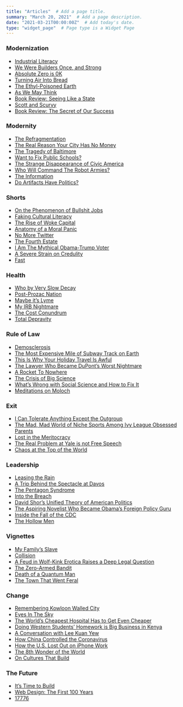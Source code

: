 ```yaml
---
title: "Articles"  # Add a page title.
summary: "March 20, 2021"  # Add a page description.
date: "2021-03-21T00:00:00Z"  # Add today's date.
type: "widget_page"  # Page type is a Widget Page
---
```

<h3 id="modernization">Modernization</h3>

<ul>
<li><a href="https://rootsofprogress.org/industrial-literacy" target="_blank">Industrial Literacy</a></li>
<li><a href="https://scholars-stage.blogspot.com/2020/10/we-were-builders-once-and-strong.html?m=1" target="_blank">We Were Builders Once, and Strong</a></li>
<li><a href="https://www.damninteresting.com/absolute-zero-is-0k/" target="_blank">Absolute Zero is 0K</a></li>
<li><a href="https://rootsofprogress.org/turning-air-into-bread" target="_blank">Turning Air Into Bread</a></li>
<li><a href="https://www.damninteresting.com/the-ethyl-poisoned-earth/" target="_blank">The Ethyl-Poisoned Earth</a></li>
<li><a href="https://www.theatlantic.com/magazine/archive/1945/07/as-we-may-think/303881/" target="_blank">As We May Think</a></li>
<li><a href="https://slatestarcodex.com/2017/03/16/book-review-seeing-like-a-state/" target="_blank">Book Review: Seeing Like a State</a></li>
<li><a href="https://idlewords.com/2010/03/scott_and_scurvy.htm" target="_blank">Scott and Scurvy</a></li>
<li><a href="https://slatestarcodex.com/2019/06/04/book-review-the-secret-of-our-success/" target="_blank">Book Review: The Secret of Our Success</a></li>
</ul>

<h3 id="modernity">Modernity</h3>

<ul>
<li><a href="http://www.paulgraham.com/re.html" target="_blank">The Refragmentation</a></li>
<li><a href="https://www.strongtowns.org/journal/2017/1/9/the-real-reason-your-city-has-no-money" target="_blank">The Real Reason Your City Has No Money</a></li>
<li><a href="https://www.nytimes.com/2019/03/12/magazine/baltimore-tragedy-crime.html" target="_blank">The Tragedy of Baltimore</a></li>
<li><a href="https://areomagazine.com/2019/11/19/want-to-fix-public-schools-fix-the-public-first/" target="_blank">Want to Fix Public Schools?</a></li>
<li><a href="https://prospect.org/infrastructure/strange-disappearance-civic-america/" target="_blank">The Strange Disappearance of Civic America</a></li>
<li><a href="https://idlewords.com/talks/robot_armies.htm" target="_blank">Who Will Command The Robot Armies?</a></li>
<li><a href="https://www.newyorker.com/magazine/2011/02/14/the-information" target="_blank">The Information</a></li>
<li><a href="https://www.jstor.org/stable/20024652?seq=1#metadata_info_tab_contents" target="_blank">Do Artifacts Have Politics?</a></li>
</ul>

<h3 id="shorts">Shorts</h3>

<ul>
<li><a href="https://www.strike.coop/bullshit-jobs/" target="_blank">On the Phenomenon of Bullshit Jobs</a></li>
<li><a href="https://www.nytimes.com/2014/05/25/opinion/sunday/faking-cultural-literacy.html" target="_blank">Faking Cultural Literacy</a></li>
<li><a href="https://www.nytimes.com/2018/02/28/opinion/corporate-america-activism.html" target="_blank">The Rise of Woke Capital</a></li>
<li><a href="https://idlewords.com/2017/09/anatomy_of_a_moral_panic.htm" target="_blank">Anatomy of a Moral Panic</a></li>
<li><a href="https://www.shamusyoung.com/twentysidedtale/?p=46541" target="_blank">No More Twitter</a></li>
<li><a href="https://harpers.org/2019/10/the-fourth-estate/" target="_blank">The Fourth Estate</a></li>
<li><a href="https://www.mcsweeneys.net/articles/i-am-the-mythical-obama-trump-voter-and-from-now-until-election-day-you-must-worship-me-as-your-god" target="_blank">I Am The Mythical Obama-Trump Voter</a></li>
<li><a href="https://althouse.blogspot.com/2019/07/50-years-ago-today-new-york-times.html" target="_blank">A Severe Strain on Credulity</a></li>
<li><a href="https://patrickcollison.com/fast" target="_blank">Fast</a></li>
</ul>

<h3 id="health">Health</h3>

<ul>
<li><a href="https://slatestarcodex.com/2013/07/17/who-by-very-slow-decay/" target="_blank">Who by Very Slow Decay</a></li>
<li><a href="https://www.nytimes.com/2012/04/22/magazine/the-science-and-history-of-treating-depression.html" target="_blank">Post-Prozac Nation</a></li>
<li><a href="https://www.thecut.com/2019/07/what-happens-when-lyme-disease-becomes-an-identity.html" target="_blank">Maybe it&rsquo;s Lyme</a></li>
<li><a href="https://slatestarcodex.com/2017/08/29/my-irb-nightmare/" target="_blank">My IRB Nightmare</a></li>
<li><a href="https://www.newyorker.com/magazine/2009/06/01/the-cost-conundrum" target="_blank">The Cost Conundrum</a></li>
<li><a href="https://longreads.com/2019/05/22/total-depravity-the-origins-of-the-drug-epidemic-in-appalachia-laid-bare/" target="_blank">Total Depravity</a></li>
</ul>

<h3 id="rule-of-law">Rule of Law</h3>

<ul>
<li><a href="https://www.jonathanrauch.com/jrauch_articles/demosclerosis_the_original_article/" target="_blank">Demosclerosis</a></li>
<li><a href="https://www.nytimes.com/2017/12/28/nyregion/new-york-subway-construction-costs.html" target="_blank">The Most Expensive Mile of Subway Track on Earth</a></li>
<li><a href="https://www.politico.com/news/magazine/2019/11/29/penn-station-robert-caro-073564" target="_blank">This Is Why Your Holiday Travel Is Awful</a></li>
<li><a href="https://www.nytimes.com/2016/01/10/magazine/the-lawyer-who-became-duponts-worst-nightmare.html" target="_blank">The Lawyer Who Became DuPont&rsquo;s Worst Nightmare</a></li>
<li><a href="https://idlewords.com/2005/08/a_rocket_to_nowhere.htm" target="_blank">A Rocket To Nowhere</a></li>
<li><a href="https://www.nybooks.com/articles/2012/05/10/crisis-big-science/" target="_blank">The Crisis of Big Science</a></li>
<li><a href="https://fantasticanachronism.com/2020/09/11/whats-wrong-with-social-science-and-how-to-fix-it/" target="_blank">What&rsquo;s Wrong with Social Science and How to Fix It</a></li>
<li><a href="https://slatestarcodex.com/2014/07/30/meditations-on-moloch/" target="_blank">Meditations on Moloch</a></li>
</ul>

<h3 id="exit">Exit</h3>

<ul>
<li><a href="https://slatestarcodex.com/2014/09/30/i-can-tolerate-anything-except-the-outgroup/" target="_blank">I Can Tolerate Anything Except the Outgroup</a></li>
<li><a href="https://cdn.theatlantic.com/assets/media/files/20201101_nichesports.pdf" target="_blank">The Mad, Mad World of Niche Sports Among Ivy League Obsessed Parents</a></li>
<li><a href="https://www.theatlantic.com/magazine/archive/2005/01/lost-in-the-meritocracy/303672/" target="_blank">Lost in the Meritocracy</a></li>
<li><a href="https://palladiummag.com/2019/08/05/the-real-problem-at-yale-is-not-free-speech/" target="_blank">The Real Problem at Yale is not Free Speech</a></li>
<li><a href="https://www.gq.com/story/mount-everest-chaos-at-the-top-of-the-world" target="_blank">Chaos at the Top of the World</a></li>
</ul>

<h3 id="leadership">Leadership</h3>

<ul>
<li><a href="https://www.newyorker.com/magazine/2002/04/08/leasing-the-rain" target="_blank">Leasing the Rain</a></li>
<li><a href="https://palladiummag.com/2019/02/02/a-trip-behind-the-spectacle-at-davos/" target="_blank">A Trip Behind the Spectacle at Davos</a></li>
<li><a href="https://harpers.org/archive/2019/06/the-pentagon-syndrome/" target="_blank">The Pentagon Syndrome</a></li>
<li><a href="https://foreignpolicy.com/2020/12/21/china-stolen-us-data-exposed-cia-operatives-spy-networks/" target="_blank">Into the Breach</a></li>
<li><a href="https://nymag.com/intelligencer/2020/07/david-shor-cancel-culture-2020-election-theory-polls.html" target="_blank">David Shor&rsquo;s Unified Theory of American Politics</a></li>
<li><a href="https://www.nytimes.com/2016/05/08/magazine/the-aspiring-novelist-who-became-obamas-foreign-policy-guru.html" target="_blank">The Aspiring Novelist Who Became Obama’s Foreign Policy Guru</a></li>
<li><a href="https://www.propublica.org/article/inside-the-fall-of-the-cdc" target="_blank">Inside the Fall of the CDC</a></li>
<li><a href="https://dominiccummings.com/2014/10/30/the-hollow-men-ii-some-reflections-on-westminster-and-whitehall-dysfunction/" target="_blank">The Hollow Men</a></li>
</ul>

<h3 id="vignettes">Vignettes</h3>

<ul>
<li><a href="https://www.theatlantic.com/magazine/archive/2017/06/lolas-story/524490/" target="_blank">My Family&rsquo;s Slave</a></li>
<li><a href="https://fiftytwo.in/story/collision/" target="_blank">Collision</a></li>
<li><a href="https://www.nytimes.com/2020/05/23/business/omegaverse-erotica-copyright.html" target="_blank">A Feud in Wolf-Kink Erotica Raises a Deep Legal Question</a></li>
<li><a href="https://www.damninteresting.com/the-zero-armed-bandit/" target="_blank">The Zero-Armed Bandit</a></li>
<li><a href="https://www.thewirechina.com/2020/05/03/the-quantum-man/" target="_blank">Death of a Quantum Man</a></li>
<li><a href="https://newrepublic.com/article/159662/libertarian-walks-into-bear-book-review-free-town-project" target="_blank">The Town That Went Feral</a></li>
</ul>

<h3 id="change">Change</h3>

<ul>
<li><a href="https://flashbak.com/remembering-kowloon-walled-city-the-lawless-outpost-that-was-once-the-most-densely-populated-place-on-earth-427330/" target="_blank">Remembering Kowloon Walled City</a></li>
<li><a href="https://restofworld.org/2020/india-magh-mela/" target="_blank">Eyes In The Sky</a></li>
<li><a href="https://www.bloomberg.com/news/features/2019-03-26/the-world-s-cheapest-hospital-has-to-get-even-cheaper" target="_blank">The World’s Cheapest Hospital Has to Get Even Cheaper</a></li>
<li><a href="https://www.pri.org/stories/2020-01-24/doing-western-students-homework-big-business-kenya" target="_blank">Doing Western Students&rsquo; Homework is Big Business in Kenya</a></li>
<li><a href="https://www.foreignaffairs.com/articles/asia/1994-03-01/conversation-lee-kuan-yew-0" target="_blank">A Conversation with Lee Kuan Yew</a></li>
<li><a href="https://www.newyorker.com/magazine/2020/08/17/how-china-controlled-the-coronavirus" target="_blank">How China Controlled the Coronavirus</a></li>
<li><a href="https://www.nytimes.com/2012/01/22/business/apple-america-and-a-squeezed-middle-class.html" target="_blank">How the U.S. Lost Out on iPhone Work</a></li>
<li><a href="https://www.theverge.com/21507966/foxconn-empty-factories-wisconsin-jobs-loophole-trump" target="_blank">The 8th Wonder of the World</a></li>
<li><a href="https://scholars-stage.blogspot.com/2020/06/on-cultures-that-build.html" target="_blank">On Cultures That Build</a></li>
</ul>

<h3 id="the-future">The Future</h3>

<ul>
<li><a href="https://a16z.com/2020/04/18/its-time-to-build/" target="_blank">It&rsquo;s Time to Build</a></li>
<li><a href="https://idlewords.com/talks/web_design_first_100_years.htm" target="_blank">Web Design: The First 100 Years</a></li>
<li><a href="https://www.sbnation.com/a/17776-football/" target="_blank">17776</a></li>
